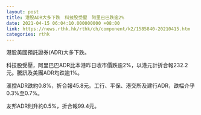 ```yaml
---
layout: post
title: 港股ADR大多下跌　科技股受壓　阿里巴巴跌逾2%
date: 2021-04-15 06:04:10.000000000 +08:00
link: https://news.rthk.hk/rthk/ch/component/k2/1585840-20210415.htm
categories: rthk
---
```


港股美國預託證券(ADR)大多下跌。

科技股受壓，阿里巴巴ADR比本港昨日收市價跌逾2%，以港元計折合報232.2元。騰訊及美團ADR均跌逾1%。

滙控ADR跌約0.8%，折合報45.8元。工行、平保、港交所及建行ADR，跌幅介乎0.3%至0.7%。

友邦ADR則升約0.5%，折合報99.4元。
